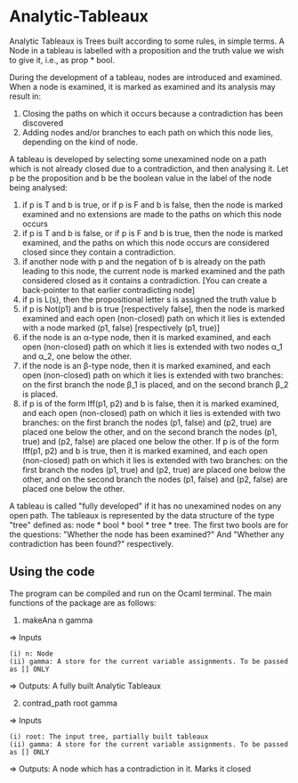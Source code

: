 # Analytic-Tableaux

Analytic Tableaux is Trees built according to some rules, in simple terms. A Node in a tableau is labelled with a proposition and the truth value we wish to give it, i.e., as prop * bool. 

During the development of a tableau, nodes are introduced and examined.  When a node is examined, it is marked as examined and its analysis may result in:

1. Closing the paths on which it occurs because a contradiction has been discovered
2. Adding nodes and/or branches to each path on which this node lies, depending on the kind of node. 

A tableau is developed by selecting some unexamined node on a path which is not already closed due to a contradiction, and then analysing it.  Let p be the proposition and b be the boolean value in the label of the node being analysed:

  1. if p is T and b is true, or if p is F and b is false, then the node is marked examined and no extensions are made to the paths on which this node occurs
  2. if p is T and b is false, or if p is F and b is true, then the node is marked examined, and the paths on which this node occurs are considered closed  since they contain a contradiction.
  3. if another node with p and the negation of b is already on the path leading to this node, the current node is marked examined and the path considered closed as it contains a contradiction. [You can create a back-pointer to that earlier contradicting node]
  4. if p is L(s), then the propositional letter s is assigned the truth value b
  5. if p is Not(p1) and b is true [respectively false], then the node is marked examined and each open (non-closed) path on which it lies is extended with a node marked (p1, false) [respectively  (p1, true)]
  6. if the node is an α-type node, then it is marked examined, and each open (non-closed) path on which it lies is extended with two nodes α_1 and α_2, one below the other. 
  7. if the node is an β-type node, then it is marked examined, and each open (non-closed) path on which it lies is extended with two branches: on the first branch the node β_1 is placed, and on the second branch β_2 is placed.
  8. if p is of the form Iff(p1, p2) and b is false, then  it is marked examined, and each open (non-closed) path on which it lies is extended with two branches: on the first branch the nodes (p1, false) and (p2, true) are placed one below the other, and on the second branch the nodes (p1, true) and (p2, false) are placed one below the other.  If p is of the form Iff(p1, p2) and b is true, then  it is marked examined, and each open (non-closed) path on which it lies is extended with two branches: on the first branch the nodes (p1, true) and (p2, true) are placed one below the other, and on the second branch the nodes (p1, false) and (p2, false) are placed one below the other.  

A tableau is called "fully developed" if it has no unexamined nodes on any open path. The tableaux is represented by the data structure of the type "tree" defined as: node * bool * bool * tree * tree. The first two bools are for the questions: "Whether the node has been examined?" And "Whether any contradiction has been found?" respectively. 

## Using the code

The program can be compiled and run on the Ocaml terminal. The main functions of the package are as follows:

1. makeAna n gamma 

  => Inputs
  
    (i) n: Node
    (ii) gamma: A store for the current variable assignments. To be passed as [] ONLY
    
  => Outputs: A fully built Analytic Tableaux

2. contrad_path root gamma

  => Inputs
  
    (i) root: The input tree, partially built tableaux
    (ii) gamma: A store for the current variable assignments. To be passed as [] ONLY
    
  => Outputs: A node which has a contradiction in it. Marks it closed
  


